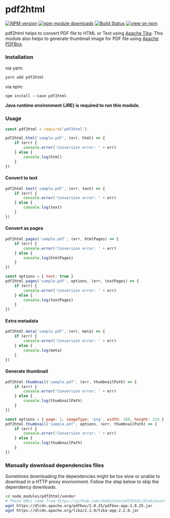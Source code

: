# pdf2html

[![NPM version](https://img.shields.io/npm/v/pdf2html.svg)](https://www.npmjs.com/package/pdf2html)
[![npm module downloads](http://img.shields.io/npm/dt/pdf2html.svg)](https://www.npmjs.org/package/pdf2html)
[![Build Status](https://travis-ci.org/shebinleo/pdf2html.svg?branch=master)](https://travis-ci.org/shebinleo/pdf2html)
[![view on npm](http://img.shields.io/npm/l/pdf2html.svg)](https://www.npmjs.org/package/pdf2html)


pdf2html helps to convert PDF file to HTML or Text using [Apache Tika](https://tika.apache.org/). This module also helps to generate thumbnail image for PDF file using [Apache PDFBox](https://pdfbox.apache.org/).

### Installation
via yarn:

```
yarn add pdf2html
```

via npm:

```
npm install --save pdf2html
```

**Java runtime environment (JRE) is required to run this module.**

### Usage
```javascript
const pdf2html = require('pdf2html')

pdf2html.html('sample.pdf', (err, html) => {
    if (err) {
        console.error('Conversion error: ' + err)
    } else {
        console.log(html)
    }
})
```

#### Convert to text
```javascript
pdf2html.text('sample.pdf', (err, text) => {
    if (err) {
        console.error('Conversion error: ' + err)
    } else {
        console.log(text)
    }
})
```

#### Convert as pages
```javascript
pdf2html.pages('sample.pdf', (err, htmlPages) => {
    if (err) {
        console.error('Conversion error: ' + err)
    } else {
        console.log(htmlPages)
    }
})
```

```javascript
const options = { text: true }
pdf2html.pages('sample.pdf', options, (err, textPages) => {
    if (err) {
        console.error('Conversion error: ' + err)
    } else {
        console.log(textPages)
    }
})
```

#### Extra metadata
```javascript
pdf2html.meta('sample.pdf', (err, meta) => {
    if (err) {
        console.error('Conversion error: ' + err)
    } else {
        console.log(meta)
    }
})
```

#### Generate thumbnail
```javascript
pdf2html.thumbnail('sample.pdf', (err, thumbnailPath) => {
    if (err) {
        console.error('Conversion error: ' + err)
    } else {
        console.log(thumbnailPath)
    }
})
```

```javascript
const options = { page: 1, imageType: 'png', width: 160, height: 226 }
pdf2html.thumbnail('sample.pdf', options, (err, thumbnailPath) => {
    if (err) {
        console.error('Conversion error: ' + err)
    } else {
        console.log(thumbnailPath)
    }
})
```

### Manually download dependencies files

Sometimes downloading the dependencies might be too slow or unable to download in a HTTP proxy environment. Follow the step below to skip the dependency downloads.

```bash
cd node_modules/pdf2html/vendor
# These URLs come from https://github.com/shebinleo/pdf2html/blob/master/postinstall.js#L6-L7
wget https://dlcdn.apache.org/pdfbox/2.0.25/pdfbox-app-2.0.25.jar
wget https://dlcdn.apache.org/tika/2.2.0/tika-app-2.2.0.jar
```

